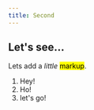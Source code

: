 ```yaml
---
title: Second
---
```


## Let's see…

Lets add a _little_ <mark>markup</mark>.

1. Hey!
1. Ho!
1. let's go!
